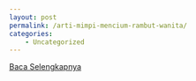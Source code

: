 ```yaml
---
layout: post
permalink: /arti-mimpi-mencium-rambut-wanita/
categories:
    - Uncategorized
---
```


[Baca Selengkapnya](/01)